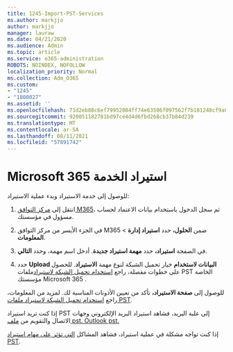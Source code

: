 ```yaml
---
title: 1245-Import-PST-Services
ms.author: markjjo
author: markjjo
manager: lauraw
ms.date: 04/21/2020
ms.audience: Admin
ms.topic: article
ms.service: o365-administration
ROBOTS: NOINDEX, NOFOLLOW
localization_priority: Normal
ms.collection: Adm_O365
ms.custom:
- "1245"
- "1800027"
ms.assetid: ''
ms.openlocfilehash: 71d2eb88c6ef79952084ff74e63506f097562f7b181248cf9a83ddc56dbffb2a
ms.sourcegitcommit: 920051182781bd97ce4d4d6fbd268cb37b84d239
ms.translationtype: MT
ms.contentlocale: ar-SA
ms.lasthandoff: 08/11/2021
ms.locfileid: "57891742"
---
```

# <a name="microsoft-365-import-service"></a>Microsoft 365 استيراد الخدمة

للوصول إلى خدمة الاستيراد وبدء عملية الاستيراد:

1. انتقل إلى [مركز التوافق M365](https://compliance.microsoft.com/)، ثم سجل الدخول باستخدام بيانات الاعتماد لحساب مسؤول في مؤسستك.

1. في الجزء الأيسر من مركز التوافق M365 ضمن **الحلول،** حدد **استيراد إدارة**  >  **المعلومات**.

1. في الصفحة **استيراد،** حدد **مهمة استيراد جديدة**. أدخل اسم مهمة، وحدد **التالي**.

1. حدد **Upload البيانات لاستخدام** خيار تحميل الشبكة لنوع مهمة **الاستيراد**. للحصول على خطوات مفصلة، راجع [استخدام تحميل الشبكة لاستيراد](https://docs.microsoft.com/compliance/use-network-upload-to-import-pst-files)ملفات PST الخاصة مؤسستك Microsoft 365 .

للوصول إلى **صفحة الاستيراد،** تأكد من تعيين الأذونات المناسبة لك. لمزيد من المعلومات، راجع [استخدام تحميل الشبكة لاستيراد ملفات PST](https://docs.microsoft.com/microsoft-365/compliance/importing-pst-files-to-office-365#using-network-upload-to-import-pst-files).

إذا كنت تريد استيراد PST إلى علبة البريد، فشاهد استيراد البريد الإلكتروني وجهات الاتصال والتقويم من [ملف pst. Outlook pst.](https://support.office.com/article/import-email-contacts-and-calendar-from-an-outlook-pst-file-431a8e9a-f99f-4d5f-ae48-ded54b3440ac)

إذا كنت تواجه مشكلة في عملية استيراد، فشاهد المشاكل [التي تؤثر على مهام استيراد PST](https://docs.microsoft.com/office365/troubleshoot/pst-import-service/issues-with-pst-import-job).

